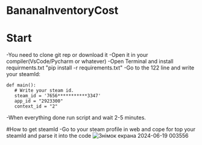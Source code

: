 # BananaInventoryCost
# Start
 -You need to clone git rep or download it
 -Open it in your compiler(VsCode/Pycharm or whatever)
 -Open Terminal and install requirments.txt "pip install -r requirements.txt"
 -Go to the 122 line and write your steamId:
 ```
def main():
    # Write your steam id.
    steam_id = '7656***********3347' 
    app_id = "2923300"
    context_id = "2"
```
-When everything done run script and wait 2-5 minutes.

#How to get steamId
-Go to your steam profile in web and cope for top your steamId and parse it into the code
![Знімок екрана 2024-06-19 003556](https://github.com/Modorock/BananaInventoryCost/assets/79281708/e5d37ec9-6ce8-43af-84c5-6786d7ee90a1)
